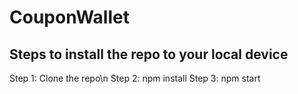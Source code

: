 # CouponWallet
## Steps to install the repo to your local device
Step 1: Clone the repo\n
Step 2: npm install
Step 3: npm start

